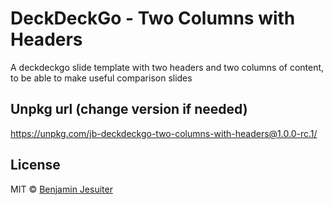 # DeckDeckGo - Two Columns with Headers

A deckdeckgo slide template with two headers and two columns of content,
to be able to make useful comparison slides

## Unpkg url (change version if needed)

https://unpkg.com/jb-deckdeckgo-two-columns-with-headers@1.0.0-rc.1/

## License

MIT © [Benjamin Jesuiter](mailto:bjesuiter@gmail.com)
